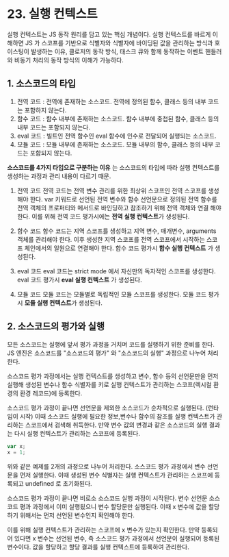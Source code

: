 # 23. 실행 컨텍스트

실행 컨텍스트는 JS 동작 원리를 담고 있는 핵심 개념이다. 실행 컨텍스트를 바르게 이해하면 JS 가 스코프를 기반으로 식별자와 식별자에 바이딩된 값을 관리하는 방식과 호이스팅이 발생하는 이유, 클로저의 동작 방식, 태스크 큐와 함께 동작하는 이벤트 핸들러와 비동기 처리의 동작 방식의 이해가 가능하다.

## 1. 소스코드의 타입

1. 전역 코드 : 전역에 존재하는 소스코드. 전역에 정의된 함수, 클래스 등의 내부 코드는 포함하지 않는다.
2. 함수 코드 : 함수 내부에 존재하는 소스코드. 함수 내부에 중첩된 함수, 클래스 등의 내부 코드는 포함되지 않는다.
3. eval 코드 : 빌트인 전역 함수인 eval 함수에 인수로 전달되어 실행되는 소스코드.
4. 모듈 코드 : 모듈 내부에 존재하는 소스코드. 모듈 내부의 함수, 클래스 등의 내부 코드는 포함되지 않는다.

**소스코드를 4가지 타입으로 구분하는 이유** 는 소스코드의 타입에 따라 실행 컨텍스트를 생성하는 과정과 관리 내용이 다르기 때문.

1. 전역 코드
전역 코드는 전역 변수 관리를 위한 최상위 스코프인 전역 스코프를 생성해야 한다. var 키워드로 선언된 전역 변수와 함수 선언문으로 정의된 전역 함수를 전역 객체의 프로퍼티와 메서드로 바인딩하고 참조하기 위해 전역 객체와 연결 해야 한다. 이를 위해 전역 코드 평가시에는 **전역 실행 컨텍스트**가 생성된다.

2. 함수 코드
함수 코드는 지역 스코프를 생성하고 지역 변수, 매개변수, arguments 객체를 관리해야 한다. 이후 생성한 지역 스코프를 전역 스코프에서 시작하는 스코프 체인에서의 일원으로 연결해야 한다. 함수 코드 평가시 **함수 실행 컨텍스트** 가 생성된다.

3. eval 코드
eval 코드는 strict mode 에서 자신만의 독자적인 스코프를 생성한다. eval 코드 평가시 **eval 실행 컨텍스트** 가 생성된다.

4. 모듈 코드
모듈 코드는 모듈별로 독립적인 모듈 스코프를 생성한다. 모듈 코드 평가시 **모듈 실행 컨텍스트**가 생성된다.

## 2. 소스코드의 평가와 실행

모든 소스코드는 실행에 앞서 평가 과정을 거치며 코드를 실행하기 위한 준비를 한다. JS 엔진은 소스코드를 "소스코드의 평가" 와 "소스코드의 실행" 과정으로 나누어 처리한다.

소스코드 평가 과정에서는 실행 컨텍스트를 생성하고 변수, 함수 등의 선언문만을 먼저 실행해 생성된 변수나 함수 식별자를 키로 실행 컨텍스트가 관리하는 스코프(렉시컬 환경의 환경 레코드)에 등록한다.

소스코드 평가 과정이 끝나면 선언문을 제외한 소스코드가 순차적으로 실행된다. (런타임이 시작) 이때 소스코드 실행에 필요한 정보,변수나 함수의 참조를 실행 컨텍스트가 관리하는 스코프에서 검색해 취득한다. 만약 변수 값의 변경과 같은 소스코드의 실행 결과는 다시 실행 컨텍스트가 관리하는 스코프에 등록된다.

```javascript
var x;
x = 1;
```

위와 같은 예제를 2개의 과정으로 나누어 처리한다. 소스코드 평가 과정에서 변수 선언문을 먼저 실행한다. 이때 생성된 변수 식별자는 실행 컨텍스트가 관리하는 스코프에 등록되고 undefined 로 초기화된다.

소스코드 평가 과정이 끝나면 비로소 소스코드 실행 과정이 시작된다. 변수 선언문 소스코드 평과 과정에서 이미 실행됬으니 변수 할당문만 실행된다. 이때 x 변수에 값을 할당하기 위해서는 먼저 선언된 변수인지 확인해야 한다.

이를 위해 실행 컨텍스트가 관리하는 스코프에 x 변수가 있는지 확인한다. 만약 등록되어 있다면 x 변수는 선언된 변수, 즉 소스코드 평가 과정에서 선언문이 실행되어 등록된 변수이다. 값을 할당하고 할당 결과를 실행 컨텍스트에 등록하여 관리한다.